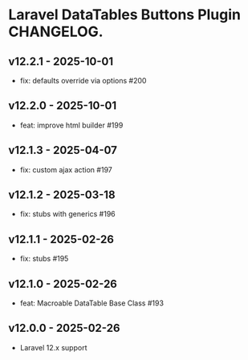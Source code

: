# Laravel DataTables Buttons Plugin CHANGELOG.

## v12.2.1 - 2025-10-01

- fix: defaults override via options #200

## v12.2.0 - 2025-10-01

- feat: improve html builder #199

## v12.1.3 - 2025-04-07

- fix: custom ajax action #197

## v12.1.2 - 2025-03-18

- fix: stubs with generics #196

## v12.1.1 - 2025-02-26

- fix: stubs #195

## v12.1.0 - 2025-02-26

- feat: Macroable DataTable Base Class #193

## v12.0.0 - 2025-02-26

- Laravel 12.x support
